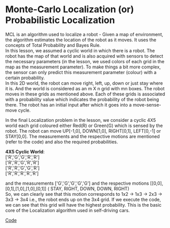 # Monte-Carlo Localization (or) Probabilistic Localization   
MCL is an algorithm used to localize a robot - Given a map of environment, the algorithm estimates the location of the robot as it moves. It uses the concepts of Total Probability and Bayes Rule.    
In this lesson, we assumed a cyclic world in which there is a robot. The robot has the map of that world and is also acquired with sensors to detect the necessary parameters (in the lesson, we used colors of each grid in the map as the measurement parameter). To make things a bit more complex, the sensor can only predict this measurement parameter (colour) with a certain probability.     
In this 2D world, the robot can move right, left, up, down or just stay where it is. And the world is considered as an m X n grid with mn boxes. The robot moves in these grids as mentioned above. Each of these grids is associated with a probability value which indicates the probability of the robot being there. The robot has an initial input after which it goes into a move-sense-move cycle.     

In the final Localization problem in the lesson, we consider a cyclic 4X5 world each grid coloured either Red(R) or Green(G) which is sensed by the robot. The robot can move UP[-1,0], DOWN[1,0], RIGHT[0,1], LEFT[0,-1] or STAY[0,0]. The measurements and the respective motions are mentioned (refer to the code) and also the required probabilities.   

**4X5 Cyclic World**:          
['R','G','G','R','R']        
['R','R','G','R','R']         
['R','R','G','G','R']               
['R','R','R','R','R']            
                   
and the measurements ['G','G','G','G','G'] and the respective motions [[0,0],[0,1],[1,0],[1,0],[0,1]] ( STAY, RIGHT, DOWN, DOWN, RIGHT)      
So, we can clearly see that this motion corresponds to 1x2 -> 1x3 -> 2x3 -> 3x3 -> 3x4 i.e., the robot ends up on the 3x4 grid. If we execute the code, we can see that this grid will have the highest probability. This is the basic core of the Localization algorithm used in self-driving cars.     

[Code](https://github.com/Jayanth2209/AI-for-Robotics/blob/master/Localization%20-%20Lesson%201/MCL.py)

                  
